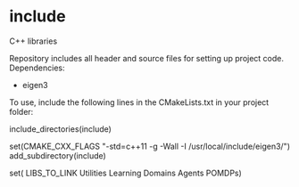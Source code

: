 # include
C++ libraries

Repository includes all header and source files for setting up project code.
Dependencies:
  - eigen3

To use, include the following lines in the CMakeLists.txt in your project folder:

include_directories(include)

set(CMAKE_CXX_FLAGS "-std=c++11 -g -Wall -I /usr/local/include/eigen3/")
add_subdirectory(include)

set( LIBS_TO_LINK Utilities Learning Domains Agents POMDPs)
